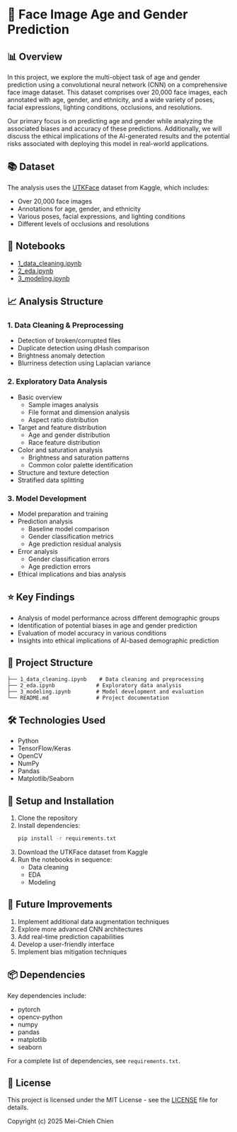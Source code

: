 # 🧠 Face Image Age and Gender Prediction

## 📊 Overview

In this project, we explore the multi-object task of age and gender prediction using a convolutional neural network (CNN) on a comprehensive face image dataset. This dataset comprises over 20,000 face images, each annotated with age, gender, and ethnicity, and a wide variety of poses, facial expressions, lighting conditions, occlusions, and resolutions.

Our primary focus is on predicting age and gender while analyzing the associated biases and accuracy of these predictions. Additionally, we will discuss the ethical implications of the AI-generated results and the potential risks associated with deploying this model in real-world applications.

## 📚 Dataset

The analysis uses the [UTKFace](https://www.kaggle.com/datasets/jangedoo/utkface-new) dataset from Kaggle, which includes:

- Over 20,000 face images
- Annotations for age, gender, and ethnicity
- Various poses, facial expressions, and lighting conditions
- Different levels of occlusions and resolutions

## 📗 Notebooks

- [1_data_cleaning.ipynb](https://github.com/MeiChieh/face-image-age-and-gender-prediction/blob/main/1_data_cleaning.ipynb)
- [2_eda.ipynb](https://github.com/MeiChieh/face-image-age-and-gender-prediction/blob/main/2_eda.ipynb)
- [3_modeling.ipynb](https://github.com/MeiChieh/face-image-age-and-gender-prediction/blob/main/3_modeling.ipynb)

## 📈 Analysis Structure

### 1. Data Cleaning & Preprocessing

- Detection of broken/corrupted files
- Duplicate detection using dHash comparison
- Brightness anomaly detection
- Blurriness detection using Laplacian variance

### 2. Exploratory Data Analysis

- Basic overview
  - Sample images analysis
  - File format and dimension analysis
  - Aspect ratio distribution
- Target and feature distribution
  - Age and gender distribution
  - Race feature distribution
- Color and saturation analysis
  - Brightness and saturation patterns
  - Common color palette identification
- Structure and texture detection
- Stratified data splitting

### 3. Model Development

- Model preparation and training
- Prediction analysis
  - Baseline model comparison
  - Gender classification metrics
  - Age prediction residual analysis
- Error analysis
  - Gender classification errors
  - Age prediction errors
- Ethical implications and bias analysis

## ⭐ Key Findings

- Analysis of model performance across different demographic groups
- Identification of potential biases in age and gender prediction
- Evaluation of model accuracy in various conditions
- Insights into ethical implications of AI-based demographic prediction

## 📁 Project Structure

```
├── 1_data_cleaning.ipynb    # Data cleaning and preprocessing
├── 2_eda.ipynb             # Exploratory data analysis
├── 3_modeling.ipynb        # Model development and evaluation
└── README.md               # Project documentation
```

## 🛠️ Technologies Used

- Python
- TensorFlow/Keras
- OpenCV
- NumPy
- Pandas
- Matplotlib/Seaborn

## 🚀 Setup and Installation

1. Clone the repository
2. Install dependencies:
   ```bash
   pip install -r requirements.txt
   ```
3. Download the UTKFace dataset from Kaggle
4. Run the notebooks in sequence:
   - Data cleaning
   - EDA
   - Modeling


## 🔄 Future Improvements

1. Implement additional data augmentation techniques
2. Explore more advanced CNN architectures
3. Add real-time prediction capabilities
4. Develop a user-friendly interface
5. Implement bias mitigation techniques

## 📦 Dependencies

Key dependencies include:

- pytorch
- opencv-python
- numpy
- pandas
- matplotlib
- seaborn

For a complete list of dependencies, see `requirements.txt`.

## 📄 License

This project is licensed under the MIT License - see the [LICENSE](LICENSE) file for details.

Copyright (c) 2025 Mei-Chieh Chien
